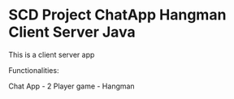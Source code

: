 # SCD Project ChatApp Hangman Client Server Java

This is a client server app

Functionalities:

  Chat App -
  2 Player game - Hangman
